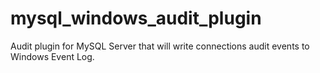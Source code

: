 mysql_windows_audit_plugin
==========================

Audit plugin for MySQL Server that will write connections audit events to Windows Event Log.
